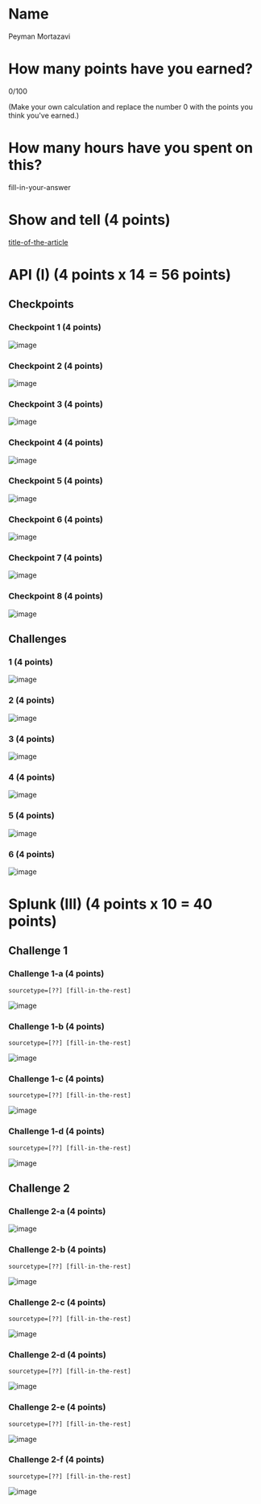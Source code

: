 # Name

Peyman Mortazavi

# How many points have you earned?

0/100

(Make your own calculation and replace the number 0 with the points you think you've earned.)

# How many hours have you spent on this?

fill-in-your-answer

# Show and tell (4 points)

[title-of-the-article](http://link-to-an-interesting-data-visualization-about-politics)

# API (I) (4 points x 14 = 56 points)

## Checkpoints

### Checkpoint 1 (4 points)

![image](https://dl.dropboxusercontent.com/u/44502811/Big%20Data%20ScreenShots/c1.png)

### Checkpoint 2 (4 points)

![image](https://dl.dropboxusercontent.com/u/44502811/Big%20Data%20ScreenShots/ch2.png)

### Checkpoint 3 (4 points)

![image](https://dl.dropboxusercontent.com/u/44502811/Big%20Data%20ScreenShots/ch3.png)

### Checkpoint 4 (4 points)

![image](https://dl.dropboxusercontent.com/u/44502811/Big%20Data%20ScreenShots/ch4.png)

### Checkpoint 5 (4 points)

![image](https://dl.dropboxusercontent.com/u/44502811/Big%20Data%20ScreenShots/ch5.png)

### Checkpoint 6 (4 points)

![image](https://dl.dropboxusercontent.com/u/44502811/Big%20Data%20ScreenShots/ch6.png)

### Checkpoint 7 (4 points)

![image](https://dl.dropboxusercontent.com/u/44502811/Big%20Data%20ScreenShots/ch7.png)

### Checkpoint 8 (4 points)

![image](https://dl.dropboxusercontent.com/u/44502811/Big%20Data%20ScreenShots/ch8.png)

## Challenges

### 1 (4 points)

![image](https://dl.dropboxusercontent.com/u/44502811/big%20data%20screenshots/Week%203/challenge1.png)

### 2 (4 points)

![image](https://dl.dropboxusercontent.com/u/44502811/big%20data%20screenshots/Week%203/challenge2.png)

### 3 (4 points)

![image](https://dl.dropboxusercontent.com/u/44502811/big%20data%20screenshots/Week%203/challenge3.png)

### 4 (4 points)

![image](https://dl.dropboxusercontent.com/u/44502811/big%20data%20screenshots/Week%203/challenge4.png)

### 5 (4 points)

![image](https://dl.dropboxusercontent.com/u/44502811/big%20data%20screenshots/Week%203/challenge5.png)

### 6 (4 points)

![image](https://dl.dropboxusercontent.com/u/44502811/big%20data%20screenshots/Week%203/challenge6.png)



# Splunk (III) (4 points x 10 = 40 points)

## Challenge 1

### Challenge 1-a (4 points)
```
sourcetype=[??] [fill-in-the-rest]
```
![image](https://www.dropbox.com/s/b9u08c7i7rqtbq3/Screenshot%202014-09-14%2014.57.21.png?dl=0)

### Challenge 1-b (4 points)
```
sourcetype=[??] [fill-in-the-rest]
```
![image](image.png?raw=true)

### Challenge 1-c (4 points)
```
sourcetype=[??] [fill-in-the-rest]
```
![image](image.png?raw=true)

### Challenge 1-d (4 points)
```
sourcetype=[??] [fill-in-the-rest]
```
![image](image.png?raw=true)

## Challenge 2

### Challenge 2-a (4 points)
![image](image.png?raw=true)

### Challenge 2-b (4 points)
```
sourcetype=[??] [fill-in-the-rest]
```
![image](image.png?raw=true)

### Challenge 2-c (4 points)
```
sourcetype=[??] [fill-in-the-rest]
```
![image](image.png?raw=true)

### Challenge 2-d (4 points)
```
sourcetype=[??] [fill-in-the-rest]
```
![image](image.png?raw=true)

### Challenge 2-e (4 points)
```
sourcetype=[??] [fill-in-the-rest]
```
![image](image.png?raw=true)

### Challenge 2-f (4 points)
```
sourcetype=[??] [fill-in-the-rest]
```
![image](image.png?raw=true)
